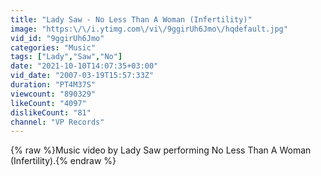 ```yaml
---
title: "Lady Saw - No Less Than A Woman (Infertility)"
image: "https:\/\/i.ytimg.com\/vi\/9ggirUh6Jmo\/hqdefault.jpg"
vid_id: "9ggirUh6Jmo"
categories: "Music"
tags: ["Lady","Saw","No"]
date: "2021-10-10T14:07:35+03:00"
vid_date: "2007-03-19T15:57:33Z"
duration: "PT4M37S"
viewcount: "890329"
likeCount: "4097"
dislikeCount: "81"
channel: "VP Records"
---
```

{% raw %}Music video by Lady Saw performing No Less Than A Woman (Infertility).{% endraw %}
